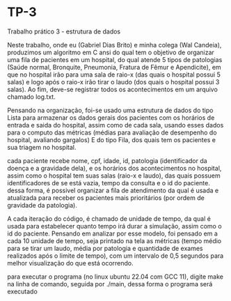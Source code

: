# TP-3
Trabalho prático 3 - estrutura de dados

Neste trabalho, onde eu (Gabriel Dias Brito) e minha colega (Wal Candeia), produzimos um algoritmo em C ansi do qual tem o objetivo de organizar uma fila de pacientes em um hospital, do qual atende 5 tipos de patologias (Saúde normal, Bronquite, Pneumonia, Fratura de Fêmur e Apendicite), em que no hospital irão para uma sala de raio-x (das quais o hospital possui 5 salas) e logo após o raio-x irão tirar o laudo (dos quais o hospital possui 3 salas). Ao fim, deve-se registrar todos os acontecimentos em um arquivo chamado log.txt.

Pensando na organização, foi-se usado uma estrutura de dados do tipo Lista para armazenar os dados gerais dos pacientes com os horários de entrada e saida do hospital, assim como de cada sala, usando esses dados para o computo das métricas (médias para avaliação de desempenho do hospital, avaliando gargalos) E do tipo Fila, dos quais tem os pacientes e sua triagem no hospital.

cada paciente recebe nome, cpf, idade, id, patologia (identificador da doença e a gravidade dela), e os horários dos acontecimentos no hospital, assim como o hospital tem suas salas (raio-x e laudo), das quais possuem identificadores de se está vazia,  tempo da consulta e o id do paciente. dessa forma, é possivel organizar a fila de atendimento da qual é usada e atualizada para receber os pacientes mais prioritários (por ordem de gravidade da patologia).

A cada iteração do código, é chamado de unidade de tempo, da qual é usada para estabelecer quanto tempo irá durar a simulação, assim como o id do paciente. Pensando em analizar por esse modelo, foi pensado em a cada 10 unidade de tempo, seja printado na tela as métricas (tempo médio para se tirar um laudo, média por patologia e quantidade de exames realizados após o limite de tempo), com um intervalo de 0,5 segundos para melhor visualização do que está ocorrendo. 

para executar o programa (no linux ubuntu 22.04 com GCC 11), digite make na linha de comando, seguida por ./main, dessa forma o programa será executado


